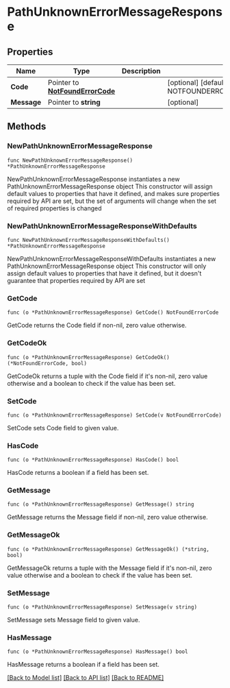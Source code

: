 # PathUnknownErrorMessageResponse

## Properties

Name | Type | Description | Notes
------------ | ------------- | ------------- | -------------
**Code** | Pointer to [**NotFoundErrorCode**](NotFoundErrorCode.md) |  | [optional] [default to NOTFOUNDERRORCODE_NO_NOT_FOUND_ERROR]
**Message** | Pointer to **string** |  | [optional] 

## Methods

### NewPathUnknownErrorMessageResponse

`func NewPathUnknownErrorMessageResponse() *PathUnknownErrorMessageResponse`

NewPathUnknownErrorMessageResponse instantiates a new PathUnknownErrorMessageResponse object
This constructor will assign default values to properties that have it defined,
and makes sure properties required by API are set, but the set of arguments
will change when the set of required properties is changed

### NewPathUnknownErrorMessageResponseWithDefaults

`func NewPathUnknownErrorMessageResponseWithDefaults() *PathUnknownErrorMessageResponse`

NewPathUnknownErrorMessageResponseWithDefaults instantiates a new PathUnknownErrorMessageResponse object
This constructor will only assign default values to properties that have it defined,
but it doesn't guarantee that properties required by API are set

### GetCode

`func (o *PathUnknownErrorMessageResponse) GetCode() NotFoundErrorCode`

GetCode returns the Code field if non-nil, zero value otherwise.

### GetCodeOk

`func (o *PathUnknownErrorMessageResponse) GetCodeOk() (*NotFoundErrorCode, bool)`

GetCodeOk returns a tuple with the Code field if it's non-nil, zero value otherwise
and a boolean to check if the value has been set.

### SetCode

`func (o *PathUnknownErrorMessageResponse) SetCode(v NotFoundErrorCode)`

SetCode sets Code field to given value.

### HasCode

`func (o *PathUnknownErrorMessageResponse) HasCode() bool`

HasCode returns a boolean if a field has been set.

### GetMessage

`func (o *PathUnknownErrorMessageResponse) GetMessage() string`

GetMessage returns the Message field if non-nil, zero value otherwise.

### GetMessageOk

`func (o *PathUnknownErrorMessageResponse) GetMessageOk() (*string, bool)`

GetMessageOk returns a tuple with the Message field if it's non-nil, zero value otherwise
and a boolean to check if the value has been set.

### SetMessage

`func (o *PathUnknownErrorMessageResponse) SetMessage(v string)`

SetMessage sets Message field to given value.

### HasMessage

`func (o *PathUnknownErrorMessageResponse) HasMessage() bool`

HasMessage returns a boolean if a field has been set.


[[Back to Model list]](../README.md#documentation-for-models) [[Back to API list]](../README.md#documentation-for-api-endpoints) [[Back to README]](../README.md)


